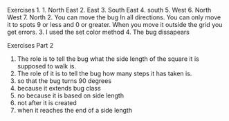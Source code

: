 Exercises
1.
    1. North East
    2. East
    3. South East
    4. south
    5. West
    6. North West
    7. North
2.
You can move the bug In all directions.
You can only move it to spots 9 or less and 0 or greater.
When you move it outside the grid you get errors.
3.
I used the set color method
4.
The bug dissapears

Exercises Part 2
1. The role is to tell the bug what the side length of the square it is supposed to walk is.
2. The role of it is to tell the bug how many steps it has taken is.
3. so that the bug turns 90 degrees
4. because it extends bug class
5. no because it is based on side length
6. not after it is created
7. when it reaches the end of a side length
